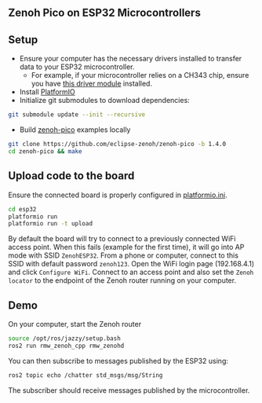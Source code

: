 ## Zenoh Pico on ESP32 Microcontrollers

## Setup
- Ensure your computer has the necessary drivers installed to transfer data to your ESP32 microcontroller.
  - For example, if your microcontroller relies on a CH343 chip, ensure you have [this driver module](https://github.com/WCHSoftGroup/ch343ser_linux) installed.
- Install [PlatformIO](https://docs.platformio.org/en/latest/core/installation/methods/installer-script.html)
- Initialize git submodules to download dependencies:
```bash
git submodule update --init --recursive
```
- Build [zenoh-pico](https://github.com/eclipse-zenoh/zenoh-pico) examples locally
```bash
git clone https://github.com/eclipse-zenoh/zenoh-pico -b 1.4.0
cd zenoh-pico && make
```

## Upload code to the board
Ensure the connected board is properly configured in [platformio.ini](./platformio.ini).
```bash
cd esp32
platformio run
platformio run -t upload
```

By default the board will try to connect to a previously connected WiFi access point.
When this fails (example for the first time), it will go into AP mode with SSID `ZenohESP32`.
From a phone or computer, connect to this SSID with default password `zenoh123`.
Open the WiFi login page (192.168.4.1) and click `Configure WiFi`.
Connect to an access point and also set the `Zenoh locator` to the endpoint of the Zenoh router running on your computer.

## Demo

On your computer, start the Zenoh router

```bash
source /opt/ros/jazzy/setup.bash
ros2 run rmw_zenoh_cpp rmw_zenohd
```

You can then subscribe to messages published by the ESP32 using:

```bash
ros2 topic echo /chatter std_msgs/msg/String
```

The subscriber should receive messages published by the microcontroller.

